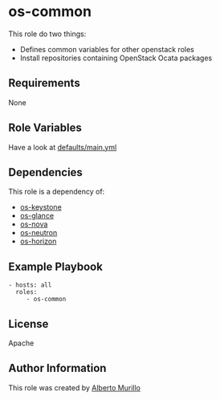 os-common
=========

This role do two things:
* Defines common variables for other openstack roles
* Install repositories containing OpenStack Ocata packages

Requirements
------------

None

Role Variables
--------------

Have a look at [defaults/main.yml](https://github.com/albertomurillo/ansible-openstack/blob/master/roles/os-common/defaults/main.yml)

Dependencies
------------

This role is a dependency of:
* [os-keystone](https://github.com/albertomurillo/ansible-openstack/tree/master/roles/os-keystone)
* [os-glance](https://github.com/albertomurillo/ansible-openstack/tree/master/roles/os-glance)
* [os-nova](https://github.com/albertomurillo/ansible-openstack/tree/master/roles/os-nova)
* [os-neutron](https://github.com/albertomurillo/ansible-openstack/tree/master/roles/os-neutron)
* [os-horizon](https://github.com/albertomurillo/ansible-openstack/tree/master/roles/os-horizon)


Example Playbook
----------------

    - hosts: all
      roles:
         - os-common

License
-------

Apache

Author Information
------------------

This role was created by [Alberto Murillo](mailto:albertomurillosilva@gmail.com)
